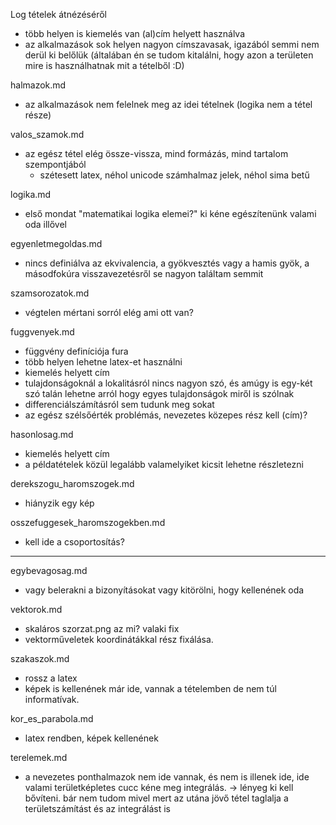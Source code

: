 Log tételek átnézéséről

 - több helyen is kiemelés van (al)cím helyett használva
 - az alkalmazások sok helyen nagyon címszavasak, igazából semmi nem derül ki belőlük (általában én se tudom kitalálni, hogy azon a területen mire is használhatnak mit a tételből :D)

halmazok.md
 - az alkalmazások nem felelnek meg az idei tételnek (logika nem a tétel része)

valos_szamok.md
 - az egész tétel elég össze-vissza, mind formázás, mind tartalom szempontjából
   + szétesett latex, néhol unicode számhalmaz jelek, néhol sima betű

logika.md
 - első mondat "matematikai logika elemei?" ki kéne egészítenünk valami oda illővel

egyenletmegoldas.md
 - nincs definiálva az ekvivalencia, a gyökvesztés vagy a hamis gyök, a másodfokúra visszavezetésről se nagyon találtam semmit

szamsorozatok.md
 - végtelen mértani sorról elég ami ott van?

fuggvenyek.md
 - függvény definíciója fura
 - több helyen lehetne latex-et használni
 - kiemelés helyett cím
 - tulajdonságoknál a lokalitásról nincs nagyon szó, és amúgy is egy-két szó talán lehetne arról hogy egyes tulajdonságok miről is szólnak
 - differenciálszámításról sem tudunk meg sokat
 - az egész szélsőérték problémás, nevezetes közepes rész kell (cím)?

hasonlosag.md
 - kiemelés helyett cím
 - a példatételek közül legalább valamelyiket kicsit lehetne részletezni

derekszogu_haromszogek.md
 - hiányzik egy kép

osszefuggesek_haromszogekben.md
 - kell ide a csoportosítás?

---

egybevagosag.md
- vagy belerakni a bizonyításokat vagy kitörölni, hogy kellenének oda

vektorok.md
- skaláros szorzat.png az mi? valaki fix
- vektorműveletek koordinátákkal rész fixálása.

szakaszok.md
- rossz a latex
- képek is kellenének már ide, vannak a tételemben de nem túl informatívak.

kor_es_parabola.md
- latex rendben, képek kellenének

terelemek.md
- a nevezetes ponthalmazok nem ide vannak, és nem is illenek ide, ide valami területképletes cucc kéne meg integrálás.
-> lényeg ki kell bővíteni. bár nem tudom mivel mert az utána jövő tétel taglalja a területszámítást és az integrálást is
